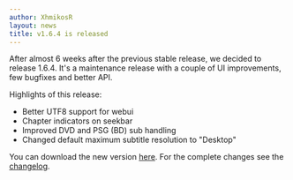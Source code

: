 ```yaml
---
author: XhmikosR
layout: news
title: v1.6.4 is released
---
```


After almost 6 weeks after the previous stable release, we decided to release 1.6.4.
It's a maintenance release with a couple of UI improvements, few bugfixes and better API.

Highlights of this release:

* Better UTF8 support for webui
* Chapter indicators on seekbar
* Improved DVD and PSG (BD) sub handling
* Changed default maximum subtitle resolution to "Desktop"

You can download the new version [here](/downloads).
For the complete changes see the [changelog](/changelog).
